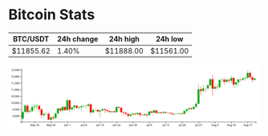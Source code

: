 # Bitcoin Stats

BTC/USDT|24h change|24h high|24h low|
|---|---|---|---|
|$11855.62|1.40%|$11888.00|$11561.00|

<img src="./chart.svg">
